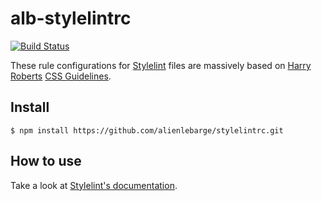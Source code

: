 # alb-stylelintrc

[![Build Status](https://travis-ci.org/alienlebarge/stylelintrc.svg?branch=master)](https://travis-ci.org/alienlebarge/stylelintrc)

These rule configurations for [Stylelint](http://stylelint.io/) files are massively based on [Harry Roberts](https://twitter.com/csswizardry) [CSS Guidelines](http://cssguidelin.es/).

## Install

```
$ npm install https://github.com/alienlebarge/stylelintrc.git
```

## How to use

Take a look at [Stylelint's documentation](http://stylelint.io/user-guide/).
